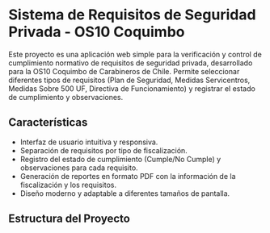 # Sistema de Requisitos de Seguridad Privada - OS10 Coquimbo

Este proyecto es una aplicación web simple para la verificación y control de cumplimiento normativo de requisitos de seguridad privada, desarrollado para la OS10 Coquimbo de Carabineros de Chile. Permite seleccionar diferentes tipos de requisitos (Plan de Seguridad, Medidas Servicentros, Medidas Sobre 500 UF, Directiva de Funcionamiento) y registrar el estado de cumplimiento y observaciones.

## Características

* Interfaz de usuario intuitiva y responsiva.
* Separación de requisitos por tipo de fiscalización.
* Registro del estado de cumplimiento (Cumple/No Cumple) y observaciones para cada requisito.
* Generación de reportes en formato PDF con la información de la fiscalización y los requisitos.
* Diseño moderno y adaptable a diferentes tamaños de pantalla.

## Estructura del Proyecto
